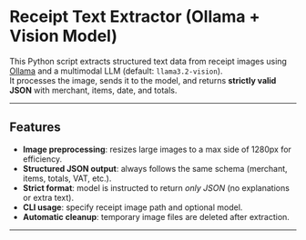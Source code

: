 # Receipt Text Extractor (Ollama + Vision Model)

This Python script extracts structured text data from receipt images using [Ollama](https://ollama.com/) and a multimodal LLM (default: `llama3.2-vision`).  
It processes the image, sends it to the model, and returns **strictly valid JSON** with merchant, items, date, and totals.

---

## Features

- **Image preprocessing**: resizes large images to a max side of 1280px for efficiency.  
- **Structured JSON output**: always follows the same schema (merchant, items, totals, VAT, etc.).  
- **Strict format**: model is instructed to return *only JSON* (no explanations or extra text).  
- **CLI usage**: specify receipt image path and optional model.  
- **Automatic cleanup**: temporary image files are deleted after extraction.  

---
